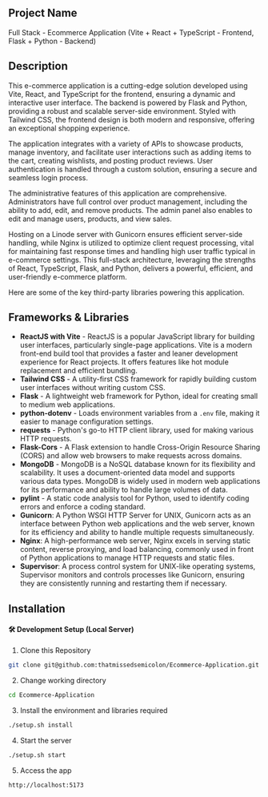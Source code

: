 ## Project Name
Full Stack - Ecommerce Application (Vite + React + TypeScript -  Frontend, Flask + Python - Backend)

## Description

This e-commerce application is a cutting-edge solution developed using Vite, React, and TypeScript for the frontend, ensuring a dynamic and interactive user interface. The backend is powered by Flask and Python, providing a robust and scalable server-side environment. Styled with Tailwind CSS, the frontend design is both modern and responsive, offering an exceptional shopping experience.

The application integrates with a variety of APIs to showcase products, manage inventory, and facilitate user interactions such as adding items to the cart, creating wishlists, and posting product reviews. User authentication is handled through a custom solution, ensuring a secure and seamless login process.

The administrative features of this application are comprehensive. Administrators have full control over product management, including the ability to add, edit, and remove products. The admin panel also enables to edit and manage users, products, and view sales.

Hosting on a Linode server with Gunicorn ensures efficient server-side handling, while Nginx is utilized to optimize client request processing, vital for maintaining fast response times and handling high user traffic typical in e-commerce settings. This full-stack architecture, leveraging the strengths of React, TypeScript, Flask, and Python, delivers a powerful, efficient, and user-friendly e-commerce platform.

Here are some of the key third-party libraries powering this application.

## Frameworks & Libraries
- **ReactJS with Vite** - ReactJS is a popular JavaScript library for building user interfaces, particularly single-page applications. Vite is a modern front-end build tool that provides a faster and leaner development experience for React projects. It offers features like hot module replacement and efficient bundling.
- **Tailwind CSS** - A utility-first CSS framework for rapidly building custom user interfaces without writing custom CSS.
- **Flask** - A lightweight web framework for Python, ideal for creating small to medium web applications.
- **python-dotenv** - Loads environment variables from a `.env` file, making it easier to manage configuration settings.
- **requests** - Python's go-to HTTP client library, used for making various HTTP requests.
- **Flask-Cors** - A Flask extension to handle Cross-Origin Resource Sharing (CORS) and allow web browsers to make requests across domains.
- **MongoDB** - MongoDB is a NoSQL database known for its flexibility and scalability. It uses a document-oriented data model and supports various data types. MongoDB is widely used in modern web applications for its performance and ability to handle large volumes of data.
- **pylint** - A static code analysis tool for Python, used to identify coding errors and enforce a coding standard.
- **Gunicorn**: A Python WSGI HTTP Server for UNIX, Gunicorn acts as an interface between Python web applications and the web server, known for its efficiency and ability to handle multiple requests simultaneously.
- **Nginx**: A high-performance web server, Nginx excels in serving static content, reverse proxying, and load balancing, commonly used in front of Python applications to manage HTTP requests and static files.
- **Supervisor**: A process control system for UNIX-like operating systems, Supervisor monitors and controls processes like Gunicorn, ensuring they are consistently running and restarting them if necessary.

## Installation

#### 🛠 Development Setup (Local Server)

1. Clone this Repository 
  ```sh
  git clone git@github.com:thatmissedsemicolon/Ecommerce-Application.git
  ``` 
2. Change working directory 
  ```sh
  cd Ecommerce-Application
  ```
3. Install the environment and libraries required
  ```sh
  ./setup.sh install
  ``` 
4. Start the server
  ```sh
  ./setup.sh start
  ``` 
5. Access the app 
  ```sh
  http://localhost:5173
  ```
